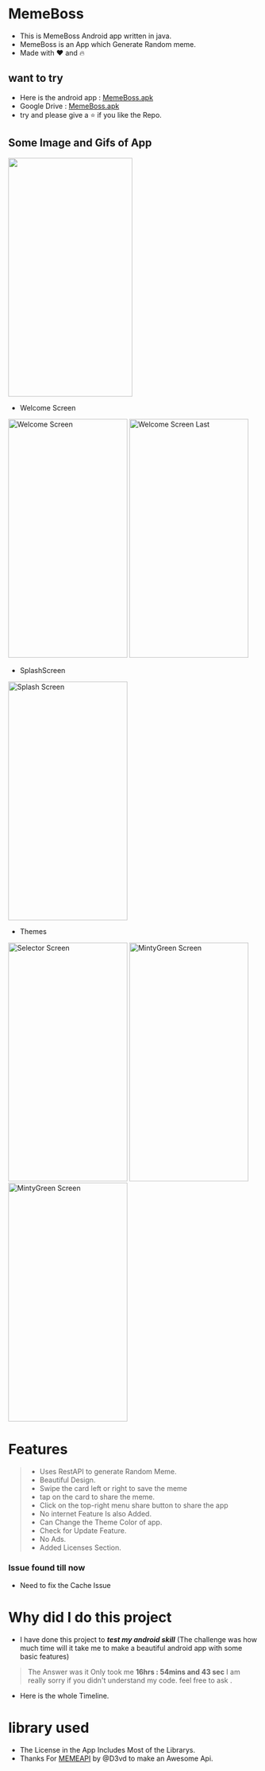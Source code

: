 # MemeBoss
- This is MemeBoss Android app written in java.
- MemeBoss is an App which Generate Random meme.
- Made with :heart: and :fire: 

## want to try 
  - Here is the android app : [MemeBoss.apk](https://drive.google.com/file/d/1FdOSKRyEbV8j7nrmcrh-PHluwwTyrUcX/view?usp=sharing)
  - Google Drive : [MemeBoss.apk](https://drive.google.com/file/d/1FdOSKRyEbV8j7nrmcrh-PHluwwTyrUcX/view?usp=sharing)
  - try and please give a :star: if you like the Repo.

## Some Image and Gifs of App

<img src="https://github.com/nayanraj210401/MemeBoss/blob/master/memeboss_swipe.gif" width="250" height="480"/>

- Welcome Screen
 <p>
 <img src="https://github.com/nayanraj210401/MemeBoss/blob/master/MemeBoss/welcomeScreen1.png" alt="Welcome Screen" width="240" height = "480"/>
 <img src="https://github.com/nayanraj210401/MemeBoss/blob/master/MemeBoss/welcomeScreenLast.png" alt="Welcome Screen Last" width="240" height = "480"/>
 </p>
 
- SplashScreen
 <img src="https://github.com/nayanraj210401/MemeBoss/blob/master/MemeBoss/SplashScreen.png" alt="Splash Screen" width="240" height = "480"/>
 
- Themes
<p>
  <img src="https://github.com/nayanraj210401/MemeBoss/blob/master/MemeBoss/ThemeSelector.png" alt="Selector Screen"  width="240" height = "480"/>
   <img src="https://github.com/nayanraj210401/MemeBoss/blob/master/MemeBoss/mintyGreenTheme.png" alt="MintyGreen Screen" width="240" height = "480"/>
  <img src="https://github.com/nayanraj210401/MemeBoss/blob/master/MemeBoss/SunnyYellowTheme.png" alt="MintyGreen Screen" width="240" height = "480"/>
</p>


# Features
> - Uses RestAPI to generate Random Meme. 
> - Beautiful Design.
> - Swipe the card left or right to save the meme
> - tap on the card to share the meme.
> - Click on the top-right menu share button to share the app 
> - No internet Feature Is also Added. 
> - Can Change the Theme Color of app.
> - Check for Update Feature.
> - No Ads. 
> - Added Licenses Section.
 
### Issue found till now 
- Need to fix the Cache Issue



# Why did I do this project 
  - I have done this project to ***test my android skill*** (The challenge was how much time will it take me to make a beautiful android app with some basic features)
> The Answer was it Only took me   **16hrs : 54mins and 43 sec** I am really sorry if you didn't understand my code. feel free to ask .

- Here is the whole Timeline.



# library used
- The License in the App Includes Most of the Librarys.
- Thanks For [MEMEAPI](https://github.com/D3vd/Meme_Api) by @D3vd to make an Awesome Api.
